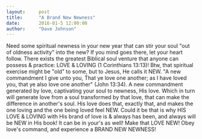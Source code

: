 ```yaml
---
layout:     post
title:      "A Brand New Newness"
date:       2016-01-5 12:00:00
author:     "Dave Johnson"
---
```


Need some spiritual newness in your new year that can stir your soul "out of oldness activity" into the new?  If you mind goes there, let your heart follow.  There exists the greatest Biblical soul venture that anyone can possess & practice: LOVE & LOVING (1 Corinthians 13:13)!  Btw, that spiritual exercise might be "old" to some, but to Jesus, He calls it NEW.  "A new commandment I give unto you, That ye love one another; as I have loved you, that ye also love one another" (John 13:34).  A new commandment generated by love, captivating your soul to newness, His love.  Which in turn will generate love from a soul transformed by that love, that can make the difference in another's soul.  His love does that, exactly that, and makes the one loving and the one being loved feel NEW.  Could it be that is why HIS LOVE & LOVING with His brand of love is & always has been, and always will be NEW in His book!  It can be in your's as well!  Make that LOVE NEW!  Obey love's command, and experience a BRAND NEW NEWNESS!
